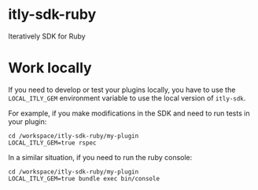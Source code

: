 # itly-sdk-ruby

Iteratively SDK for Ruby

# Work locally

If you need to develop or test your plugins locally, you have to use the `LOCAL_ITLY_GEM` environment variable to use the local version of `itly-sdk`.

For example, if you make modifications in the SDK and need to run tests in your plugin:

    cd /workspace/itly-sdk-ruby/my-plugin
    LOCAL_ITLY_GEM=true rspec

In a similar situation, if you need to run the ruby console:

    cd /workspace/itly-sdk-ruby/my-plugin
    LOCAL_ITLY_GEM=true bundle exec bin/console
